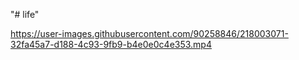 "# life" 


https://user-images.githubusercontent.com/90258846/218003071-32fa45a7-d188-4c93-9fb9-b4e0e0c4e353.mp4

